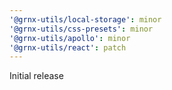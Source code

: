 ```yaml
---
'@grnx-utils/local-storage': minor
'@grnx-utils/css-presets': minor
'@grnx-utils/apollo': minor
'@grnx-utils/react': patch
---
```


Initial release
